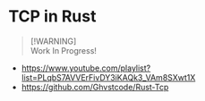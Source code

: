 # TCP in Rust

> [!WARNING]\
> Work In Progress!

- https://www.youtube.com/playlist?list=PLqbS7AVVErFivDY3iKAQk3_VAm8SXwt1X
- https://github.com/Ghvstcode/Rust-Tcp
